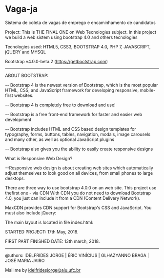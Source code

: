 # Vaga-ja


Sistema de coleta de vagas de emprego e encaminhamento de candidatos

Project: 
This is THE FINAL  ONE on Web Tecnologies subject. 
In this project we build a web sistem using bootstrap 4.0 and others tecnologies

Tecnologies used: HTML5, CSS3, BOOTSTRAP 4.0, PHP 7,  JAVASCRIPT, jQUERY and MYSQL

Bootstrap v4.0.0-beta.2 (https://getbootstrap.com)

--------------------------
ABOUT BOOTSTRAP:

-- Bootstrap 4 is the newest version of Bootstrap, which is the most popular HTML, CSS, and JavaScript framework for developing responsive, mobile-first websites.

-- Bootstrap 4 is completely free to download and use!

-- Bootstrap is a free front-end framework for faster and easier web development

-- Bootstrap includes HTML and CSS based design templates for typography, forms, buttons, tables, navigation, modals, image carousels and many other, as well as optional JavaScript plugins

-- Bootstrap also gives you the ability to easily create responsive designs

What is Responsive Web Design?

--Responsive web design is about creating web sites which automatically adjust themselves to look good on all devices, from small phones to large desktops.

There are three way to use bootstrap 4.0.0 on an web site. This project use thefirst one - via CDN
With CDN you do not need to download Bootstrap 4.0, you just can include it from a CDN (Content Delivery Network).

MaxCDN provides CDN support for Bootstrap's CSS and JavaScript. You must also include jQuery:

The main layout is located in file index.html:

STARTED PROJECT: 17th May, 2018.

FIRST PART FINISHED DATE: 13th march, 2018.

------------

@uthors: IDELFRIDES JORGE | ÉRIC VINÍCIUS | GLHAZYANNO BRAGA | JOSÉ MARIA JAIRO

Mail me by idelfridesjorge@alu.ufc.br
